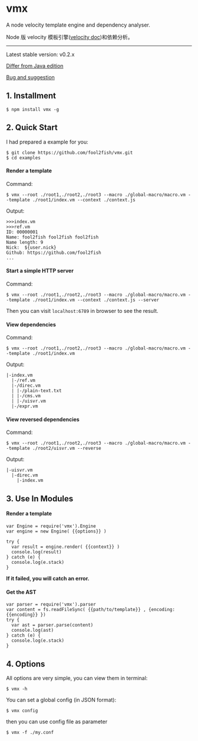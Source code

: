 # vmx

A node velocity template engine and dependency analyser.

Node 版 velocity 模板引擎([velocity doc](http://velocity.apache.org/engine/devel/user-guide.html))和依赖分析。

---

Latest stable version: v0.2.x

[Differ from Java edition](https://github.com/fool2fish/vmx/blob/master/docs/differ-from-java-edition.md)

[Bug and suggestion](https://github.com/fool2fish/vmx/issues/new)


## 1. Installment

```
$ npm install vmx -g
```

## 2. Quick Start

I had prepared a example for you:

```
$ git clone https://github.com/fool2fish/vmx.git
$ cd examples
```

#### Render a template

Command:

```
$ vmx --root ./root1,./root2,./root3 --macro ./global-macro/macro.vm --template ./root1/index.vm --context ./context.js
```

Output:

```
>>>index.vm
>>>ref.vm
ID: 00000001
Name: fool2fish fool2fish fool2fish
Name length: 9
Nick:  ${user.nick}
Github: https://github.com/fool2fish
...
```

#### Start a simple HTTP server

Command:

```
$ vmx --root ./root1,./root2,./root3 --macro ./global-macro/macro.vm --template ./root1/index.vm --context ./context.js --server
```

Then you can visit `localhost:6789` in browser to see the result.

#### View dependencies

Command:

```
$ vmx --root ./root1,./root2,./root3 --macro ./global-macro/macro.vm --template ./root1/index.vm
```
Output:

```
|-index.vm
  |-/ref.vm
  |-/direc.vm
  | |-/plain-text.txt
  | |-/cms.vm
  | |-/uisvr.vm
  |-/expr.vm
```

#### View reversed dependencies

Command:

```
$ vmx --root ./root1,./root2,./root3 --macro ./global-macro/macro.vm --template ./root2/uisvr.vm --reverse
```
Output:

```
|-uisvr.vm
  |-direc.vm
    |-index.vm
```

## 3. Use In Modules

#### Render a template

```
var Engine = require('vmx').Engine
var engine = new Engine( {{options}} )

try {
  var result = engine.render( {{context}} )
  console.log(result)
} catch (e) {
  console.log(e.stack)
}

```

**If it failed, you will catch an error.**

#### Get the AST

```
var parser = require('vmx').parser
var content = fs.readFileSync( {{path/to/template}} , {encoding: {{encoding}} })
try {
  var ast = parser.parse(content)
  console.log(ast)
} catch (e) {
  console.log(e.stack)
}
```

## 4. Options

All options are very simple, you can view them in terminal:

```
$ vmx -h
```

You can set a global config (in JSON format):

```
$ vmx config
```

then you can use config file as parameter

```
$ vmx -f ./my.conf
```
